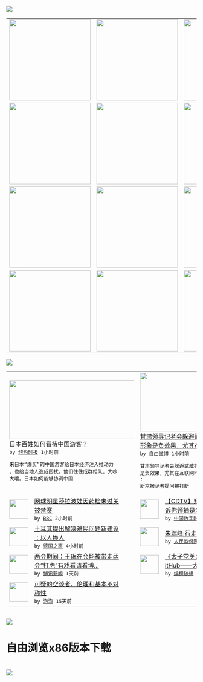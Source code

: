 

<a href="https://github.com/greatfire/z/raw/master/FreeBrowser.apk"><img src="https://raw.githubusercontent.com/greatfire/wiki/master/x/header.png" /></a><table><tr><td width="262" align="center" valign="center"><a href="https://github.com/greatfire/wiki/wiki/nyt" title="纽约时报中文网 国际纵览"><img src="https://raw.githubusercontent.com/greatfire/wiki/master/x/nyt_flag.png" width="215"/></a></td><td width="262" align="center" valign="center"><a href="https://github.com/greatfire/wiki/wiki/dw" title=""><img src="https://raw.githubusercontent.com/greatfire/wiki/master/x/dw_flag.png" width="215"/></a></td><td width="262" align="center" valign="center"><a href="https://github.com/greatfire/wiki/wiki/rmjd" title=""><img src="https://raw.githubusercontent.com/greatfire/wiki/master/x/rmjd_flag.png" width="215"/></a></td></tr><tr><td width="262" align="center" valign="center"><a href="https://github.com/paopaonetizen/website" title="泡泡 - 未经审查的互联网信息"><img src="https://raw.githubusercontent.com/greatfire/wiki/master/x/pp_flag.png" width="215"/></a></td><td width="262" align="center" valign="center"><a href="https://github.com/getlantern/mirror" title="以及自由微博和GreatFire.org官方中文论坛"><img src="https://raw.githubusercontent.com/greatfire/wiki/master/x/lantern_flag.png" width="215"/></a></td><td width="262" align="center" valign="center"><a href="https://github.com/cdtmirrors/m/" title=""><img src="https://raw.githubusercontent.com/greatfire/wiki/master/x/cdt_flag.png" width="215"/></a></td></tr><tr><td width="262" align="center" valign="center"><a href="https://github.com/program-think/blog" title="编程随想的博客"><img src="https://raw.githubusercontent.com/greatfire/wiki/master/x/pt_flag.png" width="215"/></a></td><td width="262" align="center" valign="center"><a href="https://github.com/greatfire/wiki/wiki/bbc" title=""><img src="https://raw.githubusercontent.com/greatfire/wiki/master/x/bbc_flag.png" width="215"/></a></td><td width="262" align="center" valign="center"><a href="https://github.com/freeweibo/s" title="自由微博 - 匿名和不受屏蔽的新浪微博搜索"><img src="https://raw.githubusercontent.com/greatfire/wiki/master/x/fw_flag.png" width="215"/></a></td></tr><tr><td width="262" align="center" valign="center"><a href="https://github.com/greatfire/wiki/wiki/google" title=""><img src="https://raw.githubusercontent.com/greatfire/wiki/master/x/google_flag.png" width="215"/></a></td><td width="262" align="center" valign="center"><a href="https://github.com/bxnews/boxun" title=""><img src="https://raw.githubusercontent.com/greatfire/wiki/master/x/bx_flag.png" width="215"/></a></td><td width="262" align="center" valign="center"><a href="https://github.com/greatfire/wiki/wiki/open-source" title="欢迎访问GreatFire.org开发者项目网站"><img src="https://raw.githubusercontent.com/greatfire/wiki/master/x/open-source_flag.png" width="215"/></a></td></tr></table><img src="https://raw.githubusercontent.com/greatfire/wiki/master/x/newsfeed text.png" /><table cols="4"><tr><td colspan="2" width="380"><a href="https://d3qlz4p8smvoli.cloudfront.net/asia-pacific/20160308/cc08kato/"><img src="http://static01.nyt.com/images/2015/02/26/world/26sino-tourists02/26sino-tourists02-articleLarge.jpg" width="330" height="156"/></a></br><a href="https://d3qlz4p8smvoli.cloudfront.net/asia-pacific/20160308/cc08kato/">日本百姓如何看待中国游客？</a></br><kbd> by <a href="http://m.cn.nytimes.com/">纽约时报</a> 1小时前 </kbd></br><pre>来日本“爆买”的中国游客给日本经济注入推动力<br/>，也给当地人造成困扰。他们往往成群结队，大吵<br/>大嚷。日本如何能够协调中国</pre></td><td colspan="2" width="380"><a href="https://freeweibo.com/weibo/3950638096132155"><img src="https://raw.githubusercontent.com/greatfire/wiki/master/x/fw_logo_b.png" width="330" height="156"/></a></br><a href="https://freeweibo.com/weibo/3950638096132155">甘肃领导记者会躲避武威抓记者事件，对政府<br/>形象是负效果，尤其在…</a></br><kbd> by <a href="https://freeweibo.com/">自由微博</a> 1小时前 </kbd></br><pre>甘肃领导记者会躲避武威抓记者事件，对政府形象<br/>是负效果，尤其在互联网时代的负效果更大！RE<br/>: 新京报记者提问被打断</pre></td></tr><tr><td><img src="http://a.files.bbci.co.uk/worldservice/live/assets/images/2016/03/07/160307220147_sharapova_144x81_afp_nocredit.jpg" width="50" height="50"/></td><td width="280"><a href="http://www.bbc.com/zhongwen/simp/world/2016/03/160307_tennis_sharapova_drugs">网球明星莎拉波娃因药检未过关<br/>被禁赛</a></br><kbd> by <a href="http://www.bbc.co.uk/zhongwen/simp">BBC</a> 2小时前 </kbd></td><td><img src="https://i0.wp.com/chinadigitaltimes.net/chinese/files/2016/03/Screen-Shot-2016-03-07-at-%E4%B8%8B%E5%8D%8812.32.17.png?resize=534%2C337" width="50" height="50"/></td><td width="280"><a href="https://chinadigitaltimes.net/chinese/2016/03/%E3%80%90cdtv%E3%80%91%E7%9F%AD%E7%9F%AD23%E5%88%86%E9%92%9F%EF%BC%8C%E5%91%8A%E8%AF%89%E4%BD%A0%E9%A2%86%E8%A2%96%E6%98%AF%E6%80%8E%E6%A0%B7%E8%A2%AB%E7%A5%9E%E5%8C%96%E7%9A%84/">【CDTV】短短23分钟，告<br/>诉你领袖是怎样被神化的</a></br><kbd> by <a href="http://chinadigitaltimes.net/chinese/">中国数字时代</a> 3小时前 </kbd></td></tr><tr><td><img src="http://www.dw.com/image/0,,19098909_302,00.jpg" width="50" height="50"/></td><td width="280"><a href="http://dw.com/p/1I8v5?maca=chi-GK-text-greatfire-all-chinese-15625-xml-mrss">土耳其提出解决难民问题新建议<br/>：以人换人</a></br><kbd> by <a href="http://dw.de">德国之声</a> 4小时前 </kbd></td><td><img src="http://www.rmjdw.com/uploads/160307/3-16030G3341J52.jpg" width="50" height="50"/></td><td width="280"><a href="http://www.rmjdw.com//fazhizhongguo/20160307/15517.html">朱瑞峰:行走在悬崖之间 </a></br><kbd> by <a href="http://www.rmjdw.com/">人民监督网</a> 10小时前 </kbd></td></tr><tr><td><img src="http://www.boxun.com/news/images/2016/03/201603072132china1.jpg" width="50" height="50"/></td><td width="280"><a href="http://www.boxun.com/news/gb/china/2016/03/201603072132.shtml">两会期间：王珉在会场被带走两<br/>会“打虎”有戏看请看博...</a></br><kbd> by <a href="http://www.boxun.com">博讯新闻</a> 1天前 </kbd></td><td><img src="https://raw.githubusercontent.com/greatfire/wiki/master/x/pt_logo.png" width="50" height="50"/></td><td width="280"><a href="http://feedproxy.google.com/~r/programthink/~3/yJpdxJyRuKo/Zhao-at-GitHub.html">《太子党关系网络》开源到 G<br/>itHub——大伙儿一...</a></br><kbd> by <a href="http://program-think.blogspot.com">编程随想</a> 7天前 </kbd></td></tr><tr><td><img src="https://raw.githubusercontent.com/greatfire/wiki/master/x/pp_logo.png" width="50" height="50"/></td><td width="280"><a href="https://pao-pao.net/article/675">可疑的空谈者、伦理和基本不对<br/>称性</a></br><kbd> by <a href="https://pao-pao.net">泡泡</a> 15天前 </kbd></td></table></br><a href="https://github.com/greatfire/z/raw/master/FreeBrowser.apk"><img src="https://raw.githubusercontent.com/greatfire/wiki/master/x/download app.png" /></a><h1>自由浏览x86版本下载<h1><a href="https://github.com/greatfire/z/raw/master/FreeBrowser-x86.apk"><img src="https://raw.githubusercontent.com/greatfire/images/master/fb86.qr.png" /></a>
